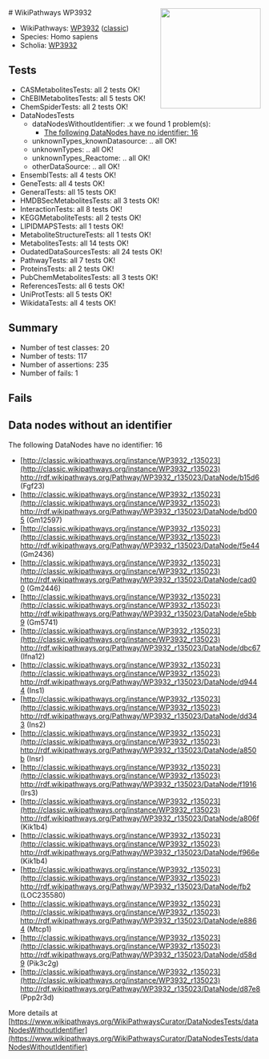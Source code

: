 <img style="float: right; width: 200px" src="https://upload.wikimedia.org/wikipedia/commons/thumb/8/83/Wplogo_with_text_500.png/640px-Wplogo_with_text_500.png" />
# WikiPathways WP3932

* WikiPathways: [WP3932](https://wikipathways.org/pathways/WP3932) ([classic](https://classic.wikipathways.org/instance/WP3932))
* Species: Homo sapiens
* Scholia: [WP3932](https://scholia.toolforge.org/wikipathways/WP3932)
## Tests
* CASMetabolitesTests: all 2 tests OK!
* ChEBIMetabolitesTests: all 5 tests OK!
* ChemSpiderTests: all 2 tests OK!
* DataNodesTests
    * dataNodesWithoutIdentifier: .x we found 1 problem(s):
        * [The following DataNodes have no identifier: 16](#8792c496)
    * unknownTypes_knownDatasource: .. all OK!
    * unknownTypes: .. all OK!
    * unknownTypes_Reactome: .. all OK!
    * otherDataSource: .. all OK!
* EnsemblTests: all 4 tests OK!
* GeneTests: all 4 tests OK!
* GeneralTests: all 15 tests OK!
* HMDBSecMetabolitesTests: all 3 tests OK!
* InteractionTests: all 8 tests OK!
* KEGGMetaboliteTests: all 2 tests OK!
* LIPIDMAPSTests: all 1 tests OK!
* MetaboliteStructureTests: all 1 tests OK!
* MetabolitesTests: all 14 tests OK!
* OudatedDataSourcesTests: all 24 tests OK!
* PathwayTests: all 7 tests OK!
* ProteinsTests: all 2 tests OK!
* PubChemMetabolitesTests: all 3 tests OK!
* ReferencesTests: all 6 tests OK!
* UniProtTests: all 5 tests OK!
* WikidataTests: all 4 tests OK!


## Summary

* Number of test classes: 20
* Number of tests: 117
* Number of assertions: 235
* Number of fails: 1

## Fails

<a name="8792c496" />

## Data nodes without an identifier

The following DataNodes have no identifier: 16

* [http://classic.wikipathways.org/instance/WP3932_r135023](http://classic.wikipathways.org/instance/WP3932_r135023) http://rdf.wikipathways.org/Pathway/WP3932_r135023/DataNode/b15d6 (Fgf23)
* [http://classic.wikipathways.org/instance/WP3932_r135023](http://classic.wikipathways.org/instance/WP3932_r135023) http://rdf.wikipathways.org/Pathway/WP3932_r135023/DataNode/bd005 (Gm12597)
* [http://classic.wikipathways.org/instance/WP3932_r135023](http://classic.wikipathways.org/instance/WP3932_r135023) http://rdf.wikipathways.org/Pathway/WP3932_r135023/DataNode/f5e44 (Gm2436)
* [http://classic.wikipathways.org/instance/WP3932_r135023](http://classic.wikipathways.org/instance/WP3932_r135023) http://rdf.wikipathways.org/Pathway/WP3932_r135023/DataNode/cad00 (Gm2446)
* [http://classic.wikipathways.org/instance/WP3932_r135023](http://classic.wikipathways.org/instance/WP3932_r135023) http://rdf.wikipathways.org/Pathway/WP3932_r135023/DataNode/e5bb9 (Gm5741)
* [http://classic.wikipathways.org/instance/WP3932_r135023](http://classic.wikipathways.org/instance/WP3932_r135023) http://rdf.wikipathways.org/Pathway/WP3932_r135023/DataNode/dbc67 (Ifna12)
* [http://classic.wikipathways.org/instance/WP3932_r135023](http://classic.wikipathways.org/instance/WP3932_r135023) http://rdf.wikipathways.org/Pathway/WP3932_r135023/DataNode/d9444 (Ins1)
* [http://classic.wikipathways.org/instance/WP3932_r135023](http://classic.wikipathways.org/instance/WP3932_r135023) http://rdf.wikipathways.org/Pathway/WP3932_r135023/DataNode/dd343 (Ins2)
* [http://classic.wikipathways.org/instance/WP3932_r135023](http://classic.wikipathways.org/instance/WP3932_r135023) http://rdf.wikipathways.org/Pathway/WP3932_r135023/DataNode/a850b (Insr)
* [http://classic.wikipathways.org/instance/WP3932_r135023](http://classic.wikipathways.org/instance/WP3932_r135023) http://rdf.wikipathways.org/Pathway/WP3932_r135023/DataNode/f1916 (Irs3)
* [http://classic.wikipathways.org/instance/WP3932_r135023](http://classic.wikipathways.org/instance/WP3932_r135023) http://rdf.wikipathways.org/Pathway/WP3932_r135023/DataNode/a806f (Kik1b4)
* [http://classic.wikipathways.org/instance/WP3932_r135023](http://classic.wikipathways.org/instance/WP3932_r135023) http://rdf.wikipathways.org/Pathway/WP3932_r135023/DataNode/f966e (Kik1b4)
* [http://classic.wikipathways.org/instance/WP3932_r135023](http://classic.wikipathways.org/instance/WP3932_r135023) http://rdf.wikipathways.org/Pathway/WP3932_r135023/DataNode/fb2 (LOC235580)
* [http://classic.wikipathways.org/instance/WP3932_r135023](http://classic.wikipathways.org/instance/WP3932_r135023) http://rdf.wikipathways.org/Pathway/WP3932_r135023/DataNode/e8864 (Mtcp1)
* [http://classic.wikipathways.org/instance/WP3932_r135023](http://classic.wikipathways.org/instance/WP3932_r135023) http://rdf.wikipathways.org/Pathway/WP3932_r135023/DataNode/d58d9 (Pik3c2g)
* [http://classic.wikipathways.org/instance/WP3932_r135023](http://classic.wikipathways.org/instance/WP3932_r135023) http://rdf.wikipathways.org/Pathway/WP3932_r135023/DataNode/d87e8 (Ppp2r3d)


More details at [https://www.wikipathways.org/WikiPathwaysCurator/DataNodesTests/dataNodesWithoutIdentifier](https://www.wikipathways.org/WikiPathwaysCurator/DataNodesTests/dataNodesWithoutIdentifier)

